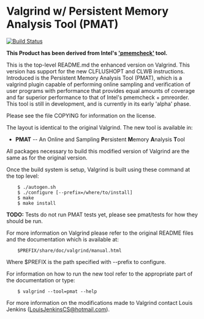 Valgrind w/ Persistent Memory Analysis Tool (PMAT)
======================================

[![Build Status](https://travis-ci.com/LouisJenkinsCS/valgrind.svg?branch=pmem-3.14)](https://travis-ci.com/louisjenkinscs/valgrind)

**This Product has been derived from Intel's ['pmemcheck'](https://github.com/pmem/valgrind) tool.**

This is the top-level README.md the enhanced version on Valgrind.
This version has support for the new CLFLUSHOPT and CLWB instructions.
Introduced is the Persistent Memory Analysis Tool (PMAT), which is a valgrind plugin
capable of performing online sampling and verification of user programs with performance
that provides equal amounts of coverage and far superior performance to that of Intel's pmemcheck + pmreorder. 
This tool is still in development, and is currently in its early 'alpha' phase.

Please see the file COPYING for information on the license.

The layout is identical to the original Valgrind.
The new tool is available in:

* **PMAT** -- An Online and Sampling **P**ersistent **M**emory **A**nalysis **T**ool

All packages necessary to build this modified version of Valgrind are
the same as for the original version.

Once the build system is setup, Valgrind is built using
these command at the top level:
```
	$ ./autogen.sh
	$ ./configure [--prefix=/where/to/install]
	$ make
	$ make install
```

**TODO:** Tests do not run PMAT tests yet, please see pmat/tests for how they should be run.

For more information on Valgrind please refer to the original README
files and the documentation which is available at:
```
	$PREFIX/share/doc/valgrind/manual.html
```
Where $PREFIX is the path specified with --prefix to configure.

For information on how to run the new tool refer to the appropriate
part of the documentation or type:
```
	$ valgrind --tool=pmat --help
```

For more information on the modifications made to Valgrind
contact Louis Jenkins (LouisJenkinsCS@hotmail.com).

